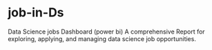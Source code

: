 # job-in-Ds
Data Science jobs Dashboard (power bi)  A comprehensive Report for exploring, applying, and managing data science job opportunities.

